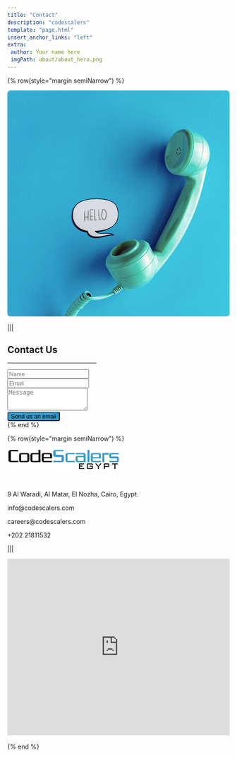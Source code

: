 ```yaml
---
title: "Contact"
description: "codescalers"
template: "page.html"
insert_anchor_links: "left"
extra:
 author: Your name here
 imgPath: about/about_hero.png
---
```


<div class="container mx-auto">
{% row(style="margin semiNarrow") %}

![Image](contact_hero.png#mx-auto)

|||

<div>
<h2 class="blue font-bold">Contact Us</h2>
<hr class="mb-4" style="border-width: 1px; width:40%; border-color: #3399CC;">

<form class="w-full mt-10 contact_form" method="POST" name="contact_form" action="https://formspree.io/f/mknykkel">
  <div class="alert" style="display: none;"></div>
  <input type="hidden" name="_next" value="/thanks" />
  <input type="hidden" name="smtp_key" value="None" />
  <input type="hidden" name="receiver_email" value="info@codescalers.com" />
  <input type="hidden" name="format" value="json" />
  <input type="hidden" name="subject" value="About CodeScalers.com" />
  <input type="hidden" name="g-recaptcha-response" id="recaptchaResponse" />
  
  <div style="display: none;">
    <input type="text" id="honeypot" name="honeypot" />
  </div>
  
  <div class="form-group mb-6">
    <input name="sender_name" required placeholder="Name" class="form-control input-lg w-full px-3 py-3 text-sm font-normal text-gray-700 bg-white border border-solid border-gray-300 rounded focus:text-gray-700 focus:bg-white focus:border-blue-600 focus:outline-none" type="text" />
  </div>
  
  <div class="form-group mb-6">
    <input name="sender_email" required placeholder="Email" class="form-control input-lg w-full px-3 py-3 text-sm font-normal text-gray-700 bg-white border border-solid border-gray-300 rounded focus:text-gray-700 focus:bg-white focus:border-blue-600 focus:outline-none" type="email" />
  </div>
  
  <div class="form-group mb-6">
    <textarea name="body" required rows="3" placeholder="Message" class="form-control input-lg w-full px-3 py-1.5 text-sm font-normal text-gray-700 bg-white border border-solid border-gray-300 rounded focus:text-gray-700 focus:bg-white focus:border-blue-600 focus:outline-none"></textarea>
  </div>

  <!-- Google reCAPTCHA -->
  <!-- <div class="g-recaptcha mb-5" data-sitekey="6LfcCvgqAAAAAGOkHnYk3LjljN5Qn3-xjQS1t9iv"></div> -->

  <div id="recaptcha" class="mb-5"></div>
  <div id="recaptcha-form-error" style="display: none;" class="bg-red-200 rounded py-1 px-2 text-sm sm:text-md">
    Please fill the recaptcha checkbox.
  </div>

  <div id="recaptcha-form-success" style="display: none;" class="bg-green-200 rounded py-1 px-2 text-sm sm:text-md">
      Recaptcha validated Successfully..!
  <a href="/" class="px-2 text-slate-800">Retry</a>
  </div>

  <button type="submit" class="text-white apply w-full my-4" data-loading-text="Sending...">
    Send us an email
  </button>
</form>
</div>
{% end %}
</div>

<!-- map section -->

<div class="bg-gray-100">

<div class="container mx-auto">

{% row(style="margin semiNarrow") %}
       
 ![Image](logo-egypt.png) 

 <br>        
                   
  <p class="text-gray-700 text-base mb-2">
    <span class="fa fa-home color-lead blue mr-2 pb-3"></span> 9 Al
    Waradi, Al Matar, El Nozha, Cairo, Egypt.
  </p>
  <p class="text-gray-700 text-base mb-2">
    <span class="fa fa-envelope blue mr-2 pb-3.5"></span
    >info@codescalers.com
  </p>
  <p class="text-gray-700 text-base mb-2">
    <span class="fa fa-briefcase blue mr-2 pb-3.5"></span
    >careers@codescalers.com
  </p>
  <p class="text-gray-700 text-base mb-2">
    <span class="fa fa-phone-square blue mr-2 pb-3"></span>+202
    21811532
  </p>
      
|||

<iframe src="https://www.google.com/maps/embed?pb=!1m18!1m12!1m3!1d3451.4368545850252!2d31.347373015452234!3d30.110310622412197!2m3!1f0!2f0!3f0!3m2!1i1024!2i768!4f13.1!3m3!1m2!1s0x1458156b095611a7%3A0x4fd95e1fe9c1546c!2sCodescalers%20Egypt!5e0!3m2!1sen!2seg!4v1605737214442!5m2!1sen!2seg"
style="border: 0; width: 100%; height: 400px;">
</iframe>
          
{% end %}

</div>
</div>

<style scoped>
  .apply {
    background-color: #3399CC !important;
    border-radius: 4px !important;
  }
  .apply:hover {
    background-color: #54b0df !important;
  }
</style>
